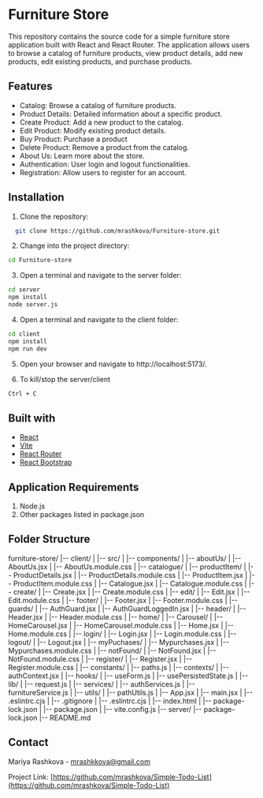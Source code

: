 # Furniture Store

This repository contains the source code for a simple furniture store application built with React and React Router. The application allows users to browse a catalog of furniture products, view product details, add new products, edit existing products, and purchase products.

## Features

- Catalog: Browse a catalog of furniture products.
- Product Details: Detailed information about a specific product.
- Create Product: Add a new product to the catalog.
- Edit Product: Modify existing product details.
- Buy Product: Purchase a product
- Delete Product: Remove a product from the catalog.
- About Us: Learn more about the store.
- Authentication: User login and logout functionalities.
- Registration: Allow users to register for an account.

## Installation

1. Clone the repository:

```bash
  git clone https://github.com/mrashkova/Furniture-store.git

```

2. Change into the project directory:

```bash
cd Furniture-store
```

3. Open a terminal and navigate to the server folder:

```bash
cd server
npm install
node server.js

```

4. Open a terminal and navigate to the client folder:

```bash
cd client
npm install
npm run dev
```

5. Open your browser and navigate to http://localhost:5173/.

6. To kill/stop the server/client

```bash
Ctrl + C
```

## Built with

- [React](https://react.dev/)
- [Vite](https://vitejs.dev/)
- [React Router](https://reactrouter.com/en/main)
- [React Bootstrap](https://react-bootstrap.netlify.app/)

## Application Requirements

1. Node.js
2. Other packages listed in package.json

## Folder Structure

furniture-store/
|-- client/
| |-- src/
| |-- components/
| |-- aboutUs/
| |-- AboutUs.jsx
| |-- AboutUs.module.css
| |-- catalogue/
| |-- productItem/
| |-- ProductDetails.jsx
| |-- ProductDetails.module.css
| |-- ProductItem.jsx
| |-- ProductItem.module.css
| |-- Catalogue.jsx
| |-- Catalogue.module.css
| |-- create/
| |-- Create.jsx
| |-- Create.module.css
| |-- edit/
| |-- Edit.jsx
| |-- Edit.module.css
| |-- footer/
| |-- Footer.jsx
| |-- Footer.module.css
| |-- guards/
| |-- AuthGuard.jsx
| |-- AuthGuardLoggedIn.jsx
| |-- header/
| |-- Header.jsx
| |-- Header.module.css
| |-- home/
| |-- Carousel/
| |-- HomeCarousel.jsx
| |-- HomeCarousel.module.css
| |-- Home.jsx
| |-- Home.module.css
| |-- login/
| |-- Login.jsx
| |-- Login.module.css
| |-- logout/
| |-- Logout.jsx
| |-- myPuchases/
| |-- Mypurchases.jsx
| |-- Mypurchases.module.css
| |-- notFound/
| |-- NotFound.jsx
| |-- NotFound.module.css
| |-- register/
| |-- Register.jsx
| |-- Register.module.css
| |-- constants/
| |-- paths.js
| |-- contexts/
| |-- authContext.jsx
| |-- hooks/
| |-- useForm.js
| |-- usePersistedState.js
| |-- lib/
| |-- request.js
| |-- services/
| |-- authServices.js
| |-- furnitureService.js
| |-- utils/
| |-- pathUtils.js
| |-- App.jsx
| |-- main.jsx
| |-- .eslintrc.cjs
| |-- .gitignore
| |-- .eslintrc.cjs
| |-- index.html
| |-- package-lock.json
| |-- package.json
| |-- vite.config.js
|-- server/
|-- package-lock.json
|-- README.md

## Contact

Mariya Rashkova - mrashkkova@gmail.com

Project Link: [https://github.com/mrashkova/Simple-Todo-List](https://github.com/mrashkova/Simple-Todo-List)
